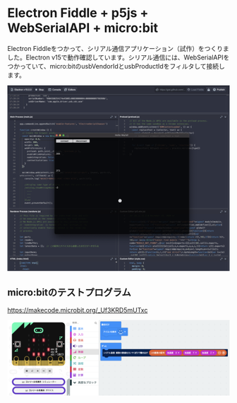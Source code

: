 # Electron Fiddle + p5js + WebSerialAPI + micro:bit

Electron Fiddleをつかって、シリアル通信アプリケーション（試作）をつくりました。Electron v15で動作確認しています。シリアル通信には、WebSerialAPIをつかっていて、micro:bitのusbVendorIdとusbProductIdをフィルタして接続します。

<img src = "./screenshot.png"></img>



## micro:bitのテストプログラム

https://makecode.microbit.org/_Uf3KRD5mUTxc

<img src = "./microbit.png"></img>